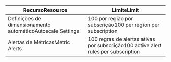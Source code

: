 
| <span data-ttu-id="eb138-101">Recurso</span><span class="sxs-lookup"><span data-stu-id="eb138-101">Resource</span></span> | <span data-ttu-id="eb138-102">Limite</span><span class="sxs-lookup"><span data-stu-id="eb138-102">Limit</span></span> |
| --- | --- |
| <span data-ttu-id="eb138-103">Definições de dimensionamento automático</span><span class="sxs-lookup"><span data-stu-id="eb138-103">Autoscale Settings</span></span> |<span data-ttu-id="eb138-104">100 por região por subscrição</span><span class="sxs-lookup"><span data-stu-id="eb138-104">100 per region per subscription</span></span> |
| <span data-ttu-id="eb138-105">Alertas de Métricas</span><span class="sxs-lookup"><span data-stu-id="eb138-105">Metric Alerts</span></span> |<span data-ttu-id="eb138-106">100 regras de alertas ativas por subscrição</span><span class="sxs-lookup"><span data-stu-id="eb138-106">100 active alert rules per subscription</span></span> |
